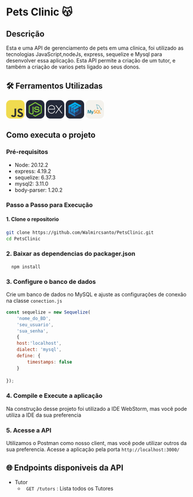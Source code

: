 # Pets Clinic 😽
## Descrição
Esta e uma API de gerenciamento de pets em uma clinica, foi utilizado as tecnologias JavaScript,nodeJs, express, sequelize e Mysql para desenvolver essa aplicação.
Esta API permite a criação de um tutor, e também a criação de varios pets ligado ao seus donos.

## 🛠️ Ferramentos Utilizadas  
<img src="https://github.com/tandpfun/skill-icons/blob/main/icons/JavaScript.svg" width="50px"> <img src="https://github.com/tandpfun/skill-icons/blob/main/icons/NodeJS-Dark.svg" width="50px"> <img src="https://github.com/tandpfun/skill-icons/blob/main/icons/ExpressJS-Dark.svg" width="50px">
 <img src="https://github.com/tandpfun/skill-icons/blob/main/icons/Sequelize-Dark.svg" width="50px"> <img src="https://github.com/tandpfun/skill-icons/blob/main/icons/MySQL-Light.svg" width="50px"> 

## Como executa o projeto
### Pré-requisitos
- Node: 20.12.2
- express: 4.19.2
- sequelize: 6.37.3
- mysql2: 3.11.0
- body-parser: 1.20.2
### Passo a Passo para Execução
#### 1. Clone o repositorio
```bash
git clone https://github.com/Walmircsanto/PetsClinic.git
cd PetsClinic
```
### 2. Baixar as dependencias do packager.json
```Node
  npm install
```
### 3. Configure o banco de dados
Crie um banco de dados no MySQL e ajuste as configurações de conexão na classe ``` conection.js ```
```javascript
const sequelize = new Sequelize(
    'nome_do_BD',
    'seu_usuario',
    'sua_senha',
    {
    host:'localhost',
    dialect: 'mysql',
    define: {
        timestamps: false
    }

});
```
### 4. Compile e Execute a aplicação
Na construção desse projeto foi utilizado a IDE WebStorm, mas você pode utiliza a IDE da sua preferencia

### 5. Acesse a API 
Utilizamos o Postman como nosso client, mas você pode utilizar outros da sua preferencia.
Acesse a aplicação pela porta ```http://localhost:3000/ ```

## 🌐 Endpoints disponiveis da API
- Tutor
  - ``` GET /tutors``` : Lista todos os Tutores
  

